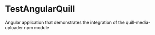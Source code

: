# TestAngularQuill

Angular application that demonstrates the integration of the quill-media-uploader npm module
